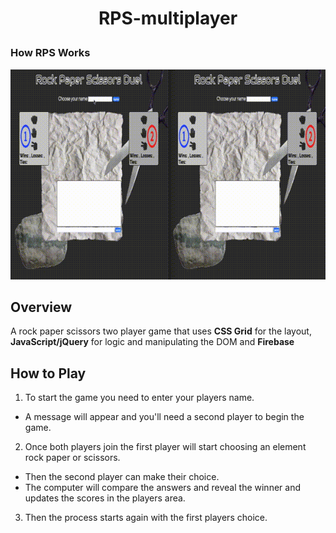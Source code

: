 # <p align="center">RPS-multiplayer</p>

### How RPS Works

<p align="center"><img src="assets/images/rps.gif"></p>

## Overview

A rock paper scissors two player game that uses **CSS Grid** for the layout, **JavaScript/jQuery** for logic and manipulating the DOM and **Firebase**

## How to Play

1. To start the game you need to enter your players name.
  - A message will appear and you'll need a second player to begin the game.

2. Once both players join the first player will start choosing an element rock paper or scissors.
  - Then the second player can make their choice.
  - The computer will compare the answers and reveal the winner and updates the scores in the players area.

3. Then the process starts again with the first players choice.
